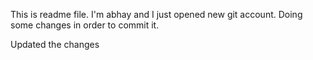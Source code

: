 This is readme file.
I'm abhay and I just opened new git account. Doing some changes in order to commit it.

Updated the changes
